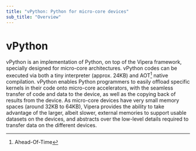 ```yaml
---
title: "vPython: Python for micro-core devices"
sub_title: "Overview"
---
```


# vPython
vPython is an implementation of Python, on top of the Vipera framework, specially designed for micro-core architectures. vPython codes can be executed via both a tiny interpreter (approx. 24KB) and AOT[^1] native compilation. vPython enables Python programmers to easily offload specific kernels in their code onto micro-core accelerators, with the seamless transfer of code and data to the device, as well as the copying back of results from the device. As micro-core devices have very small memory spaces (around 32KB to 64KB), Vipera provides the ability to take advantage of the larger, albeit slower, external memories to support usable datasets on the devices, and abstracts over the low-level details required to transfer data on the different devices.

[^1]: Ahead-Of-Time
